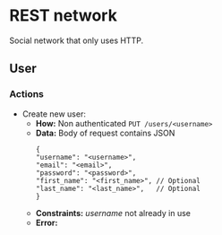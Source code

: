 # REST network

Social network that only uses HTTP.

## User

### Actions
* Create new user: 
    * **How:** Non authenticated `PUT /users/<username>`
    * **Data:** Body of request contains JSON 
      ```
      {
      "username": "<username>", 
      "email": "<email>", 
      "password": "<password>",
      "first_name": "<first_name>", // Optional
      "last_name": "<last_name>",   // Optional
      }
      ```
    * **Constraints:** _username_ not already in use
    * **Error:**  
